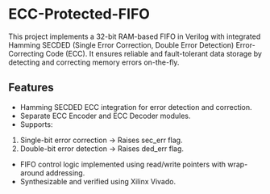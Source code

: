 # ECC-Protected-FIFO
This project implements a 32-bit RAM-based FIFO in Verilog with integrated Hamming SECDED (Single Error Correction, Double Error Detection) Error-Correcting Code (ECC). It ensures reliable and fault-tolerant data storage by detecting and correcting memory errors on-the-fly.
## Features
- Hamming SECDED ECC integration for error detection and correction.
- Separate ECC Encoder and ECC Decoder modules.
- Supports:
1. Single-bit error correction → Raises sec_err flag.
2. Double-bit error detection → Raises ded_err flag.
- FIFO control logic implemented using read/write pointers with wrap-around addressing.
- Synthesizable and verified using Xilinx Vivado.
